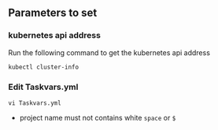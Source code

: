 ## Parameters to set

### kubernetes api address

Run the following command to get the kubernetes api address

`kubectl cluster-info`

### Edit Taskvars.yml

`vi Taskvars.yml`

- project name must not contains white `space` or `$`
